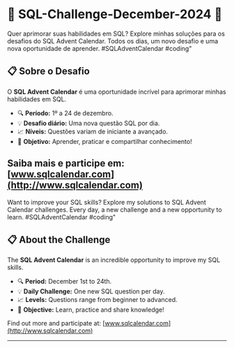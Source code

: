 # 🌟 **SQL-Challenge-December-2024** 🌟  

Quer aprimorar suas habilidades em SQL? Explore minhas soluções para os desafios do SQL Advent Calendar.
Todos os dias, um novo desafio e uma nova oportunidade de aprender.
#SQLAdventCalendar #coding"

## 📋 **Sobre o Desafio**  
O **SQL Advent Calendar** é uma oportunidade incrível para aprimorar minhas habilidades em SQL.  
- 🔍 **Período:** 1º a 24 de dezembro.  
- 💡 **Desafio diário:** Uma nova questão SQL por dia.  
- 📈 **Níveis:** Questões variam de iniciante a avançado.  
- 🎁 **Objetivo:** Aprender, praticar e compartilhar conhecimento!  

Saiba mais e participe em: [www.sqlcalendar.com](http://www.sqlcalendar.com)
-----------------------------------------------------------------------------------

Want to improve your SQL skills? Explore my solutions to SQL Advent Calendar challenges.
Every day, a new challenge and a new opportunity to learn.
#SQLAdventCalendar #coding"

## 📋 **About the Challenge**  
The **SQL Advent Calendar** is an incredible opportunity to improve my SQL skills.  
- 🔍 **Period:** December 1st to 24th.  
- 💡 **Daily Challenge:** One new SQL question per day.  
- 📈 **Levels:** Questions range from beginner to advanced.  
- 🎁 **Objective:** Learn, practice and share knowledge!  

Find out more and participate at: [www.sqlcalendar.com](http://www.sqlcalendar.com)
-------------------------------------------------- ---------------------------------